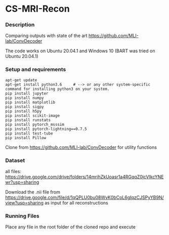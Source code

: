 # CS-MRI-Recon

### Description
Comparing outputs with state of the art https://github.com/MLI-lab/ConvDecoder

The code works on Ubuntu 20.04.1 and Windows 10
(BART was tried on Ubuntu 20.04.1)
### Setup and requirements
    apt-get update
    apt-get install python3.6     # --> or any other system-specific command for installing python3 on your system.
	pip install jupyter
	pip install numpy
	pip install matplotlib
	pip install sigpy
	pip install h5py
	pip install scikit-image
	pip install runstats
	pip install pytorch_msssim
	pip install pytorch-lightning==0.7.5
	pip install test-tube
	pip install Pillow
Clone from https://github.com/MLI-lab/ConvDecoder for utility functions

### Dataset
all files: https://drive.google.com/drive/folders/14mrihZkUoasr1a4RGqqZ0jcVIkcYNEwr?usp=sharing

Download the .nii file from https://drive.google.com/file/d/1qQPLU0bu08WvK0bCoL6gIqzCJSPyYB9N/view?usp=sharing as input for all reconstructions

### Running Files
Place any file in the root folder of the cloned repo and execute
